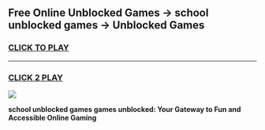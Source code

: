 
## Free Online Unblocked Games → school unblocked games → Unblocked Games
<h3>
<a href="https://premium.freeplayer.one?title=school_unblocked_games&ref=21F">CLICK TO PLAY</a></h3>
<hr>

<h3>
<a href="https://premium.freeplayer.one?title=school_unblocked_games&ref=21F">CLICK 2 PLAY</a>
  
</h3>

<a href="https://premium.freeplayer.one?title=school_unblocked_games&ref=21F/"><img src="https://clearcache.store/games.png"></a>


**school unblocked games games unblocked: Your Gateway to Fun and Accessible Online Gaming**
